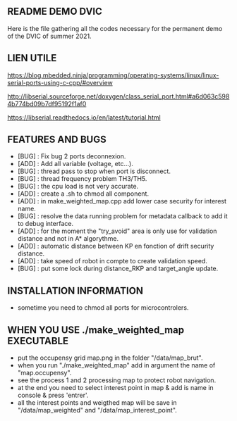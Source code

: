## README DEMO DVIC

Here is the file gathering all the codes necessary for the permanent demo of the DVIC of summer 2021.

## LIEN UTILE
https://blog.mbedded.ninja/programming/operating-systems/linux/linux-serial-ports-using-c-cpp/#overview

http://libserial.sourceforge.net/doxygen/class_serial_port.html#a6d063c5984b774bd09b7df95192f1af0

https://libserial.readthedocs.io/en/latest/tutorial.html

## FEATURES AND BUGS
* [BUG]       : Fix bug 2 ports deconnexion.
* [ADD]       : Add all variable (voltage, etc...).
* [BUG]       : thread pass to stop when port is disconnect.
* [BUG]       : thread frequency problem TH3/TH5.
* [BUG]       : the cpu load is not very accurate.
* [ADD]       : create a .sh to chmod all component.
* [ADD]       : in make_weighted_map.cpp add lower case security for interest name.
* [BUG]       : resolve the data running problem for metadata callback
to add it to debug interface.
* [ADD]       : for the moment the "try_avoid" area is only use for
validation distance and not in A* algorythme.
* [ADD]       : automatic distance between KP en fonction of drift security distance.
* [ADD]       : take speed of robot in compte to create validation speed.
* [BUG]       : put some lock during distance_RKP and target_angle update.

## INSTALLATION INFORMATION
* sometime you need to chmod all ports for microcontrolers.

## WHEN YOU USE ./make_weighted_map EXECUTABLE
* put the occupensy grid map.png in the folder "/data/map_brut".
* when you run "./make_weighted_map" add in argument the name of "map.occupensy". 
* see the process 1 and 2 processing map to protect robot navigation.
* at the end you need to select interest point in map & add is name in console & press 'entrer'.
* all the interest points and weigthed map will be save in "/data/map_weighted" and "/data/map_interest_point".
